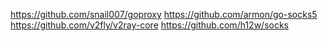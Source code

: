 https://github.com/snail007/goproxy
https://github.com/armon/go-socks5
https://github.com/v2fly/v2ray-core
https://github.com/h12w/socks



